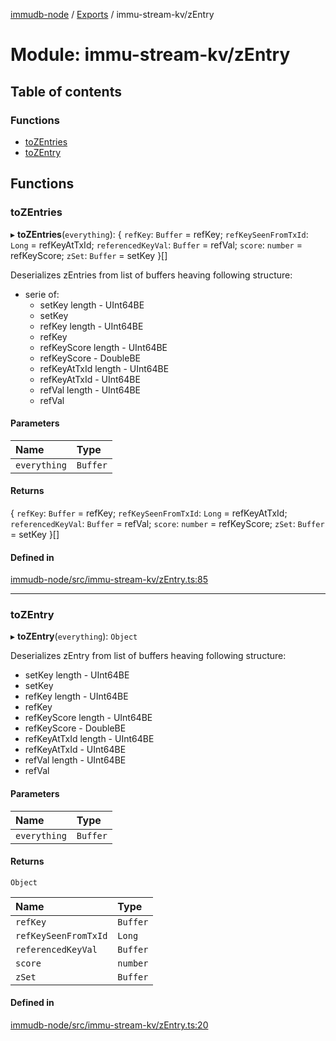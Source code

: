 [immudb-node](../README.md) / [Exports](../modules.md) / immu-stream-kv/zEntry

# Module: immu-stream-kv/zEntry

## Table of contents

### Functions

- [toZEntries](immu_stream_kv_zEntry.md#tozentries)
- [toZEntry](immu_stream_kv_zEntry.md#tozentry)

## Functions

### toZEntries

▸ **toZEntries**(`everything`): { `refKey`: `Buffer` = refKey; `refKeySeenFromTxId`: `Long` = refKeyAtTxId; `referencedKeyVal`: `Buffer` = refVal; `score`: `number` = refKeyScore; `zSet`: `Buffer` = setKey }[]

Deserializes zEntries from list of buffers heaving
following structure:
- serie of:
  - setKey length - UInt64BE
  - setKey
  - refKey length - UInt64BE
  - refKey
  - refKeyScore length - UInt64BE
  - refKeyScore - DoubleBE
  - refKeyAtTxId length - UInt64BE
  - refKeyAtTxId - UInt64BE
  - refVal length - UInt64BE
  - refVal

#### Parameters

| Name | Type |
| :------ | :------ |
| `everything` | `Buffer` |

#### Returns

{ `refKey`: `Buffer` = refKey; `refKeySeenFromTxId`: `Long` = refKeyAtTxId; `referencedKeyVal`: `Buffer` = refVal; `score`: `number` = refKeyScore; `zSet`: `Buffer` = setKey }[]

#### Defined in

[immudb-node/src/immu-stream-kv/zEntry.ts:85](https://github.com/user3232/node-immu-db/blob/2e88686/immudb-node/src/immu-stream-kv/zEntry.ts#L85)

___

### toZEntry

▸ **toZEntry**(`everything`): `Object`

Deserializes zEntry from list of buffers heaving
following structure:
- setKey length - UInt64BE
- setKey
- refKey length - UInt64BE
- refKey
- refKeyScore length - UInt64BE
- refKeyScore - DoubleBE
- refKeyAtTxId length - UInt64BE
- refKeyAtTxId - UInt64BE
- refVal length - UInt64BE
- refVal

#### Parameters

| Name | Type |
| :------ | :------ |
| `everything` | `Buffer` |

#### Returns

`Object`

| Name | Type |
| :------ | :------ |
| `refKey` | `Buffer` |
| `refKeySeenFromTxId` | `Long` |
| `referencedKeyVal` | `Buffer` |
| `score` | `number` |
| `zSet` | `Buffer` |

#### Defined in

[immudb-node/src/immu-stream-kv/zEntry.ts:20](https://github.com/user3232/node-immu-db/blob/2e88686/immudb-node/src/immu-stream-kv/zEntry.ts#L20)
